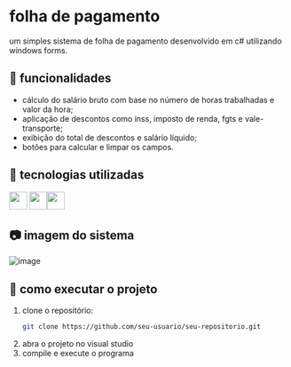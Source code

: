 # folha de pagamento

um simples sistema de folha de pagamento desenvolvido em c# utilizando windows forms.  

## 📌 funcionalidades
- cálculo do salário bruto com base no número de horas trabalhadas e valor da hora;
- aplicação de descontos como inss, imposto de renda, fgts e vale-transporte;
- exibição do total de descontos e salário líquido;
- botões para calcular e limpar os campos.

## 🔧 tecnologias utilizadas
<img src="https://cdn.jsdelivr.net/gh/devicons/devicon@latest/icons/csharp/csharp-original.svg" width="32" height="32" /> <img src="https://cdn.jsdelivr.net/gh/devicons/devicon@latest/icons/dotnetcore/dotnetcore-original.svg" width="32" height="32"/><img src="https://cdn.jsdelivr.net/gh/devicons/devicon@latest/icons/visualstudio/visualstudio-original.svg" width="32" height="32"/>

## 📷 imagem do sistema
![image](https://github.com/user-attachments/assets/add470ea-137c-48af-ae66-bfdf08293ed0)


## 🚀 como executar o projeto
1. clone o repositório:  
   ```bash
   git clone https://github.com/seu-usuario/seu-repositorio.git
   ```
2. abra o projeto no visual studio  
3. compile e execute o programa  
